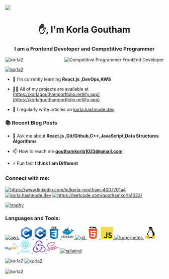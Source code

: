 
![](https://i.gifer.com/2I9A.gif)

<h1 align="center"> ✋, I'm Korla Goutham</h1>
<h3 align="center">I am a Frontend Developer and Competitive Programmer</h3>
<img alt="Competitive Programmer FrontEnd Developer" align="right" src="https://c.tenor.com/ekdXKJ7tpNkAAAAS/code.gif"/>
<p align="left"> <img src="https://komarev.com/ghpvc/?username=korla2&label=Profile%20views&color=0e75b6&style=flat" alt="korla2" /> </p>

<p align="left"> <a href="https://github.com/ryo-ma/github-profile-trophy"><img src="https://github-profile-trophy.vercel.app/?username=korla2" alt="korla2" /></a> </p>

- 🌱 I’m currently learning **React.js ,DevOps,AWS**

- 👨‍💻 All of my projects are available at [https://korlagouthamportfolio.netlify.app](https://korlagouthamportfolio.netlify.app)

- 📝 I regularly write articles on [korla.hashnode.dev](korla.hashnode.dev)

### :books: Recent Blog Posts
<!-- BLOGPOSTS :START
BLOGPOSTS :END -->
- 💬 Ask me about **React.js ,Git/Github,C++,JavaScript,Data Structures Algorithms**

- 📫 How to reach me **gouthamkorla1023@gmail.com**

- ⚡ Fun fact **I think I am Different**

<h3 align="left">Connect with me:</h3>
<p align="left">
<a href="https://linkedin.com/in/https://www.linkedin.com/in/korla-goutham-4007701a4" target="blank"><img align="center" src="https://raw.githubusercontent.com/rahuldkjain/github-profile-readme-generator/master/src/images/icons/Social/linked-in-alt.svg" alt="https://www.linkedin.com/in/korla-goutham-4007701a4" height="30" width="40" /></a>
<a href="https://hashnode.com/korla.hashnode.dev" target="blank"><img align="center" src="https://raw.githubusercontent.com/rahuldkjain/github-profile-readme-generator/master/src/images/icons/Social/hashnode.svg" alt="korla.hashnode.dev" height="30" width="40" /></a>
<a href="https://www.leetcode.com/https://leetcode.com/gouthamkorla1023/" target="blank"><img align="center" src="https://raw.githubusercontent.com/rahuldkjain/github-profile-readme-generator/master/src/images/icons/Social/leet-code.svg" alt="https://leetcode.com/gouthamkorla1023/" height="30" width="40" /></a>
</p>

[![trophy](https://github-profile-trophy.vercel.app/?username=ryo-ma&theme=onedark)](https://github.com/ryo-ma/github-profile-trophy)
<h3 align="left">Languages and Tools:</h3>
<p align="left"> <a href="https://aws.amazon.com" target="_blank" rel="noreferrer"> <img src="https://www.vectorlogo.zone/util/preview.html?image=/logos/amazon_aws/amazon_aws-ar21.svg" alt="aws" width="40" height="40"/> </a> <a href="https://www.cprogramming.com/" target="_blank" rel="noreferrer"> <img src="https://raw.githubusercontent.com/devicons/devicon/master/icons/c/c-original.svg" alt="c" width="40" height="40"/> </a> <a href="https://www.w3schools.com/cpp/" target="_blank" rel="noreferrer"> <img src="https://raw.githubusercontent.com/devicons/devicon/master/icons/cplusplus/cplusplus-original.svg" alt="cplusplus" width="40" height="40"/> </a> <a href="https://www.w3schools.com/css/" target="_blank" rel="noreferrer"> <img src="https://raw.githubusercontent.com/devicons/devicon/master/icons/css3/css3-original-wordmark.svg" alt="css3" width="40" height="40"/> </a> <a href="https://www.docker.com/" target="_blank" rel="noreferrer"> <img src="https://raw.githubusercontent.com/devicons/devicon/master/icons/docker/docker-original-wordmark.svg" alt="docker" width="40" height="40"/> </a>  <a href="https://git-scm.com/" target="_blank" rel="noreferrer"> <img src="https://www.vectorlogo.zone/logos/git-scm/git-scm-icon.svg" alt="git" width="40" height="40"/> </a> <a href="https://www.w3.org/html/" target="_blank" rel="noreferrer"> <img src="https://raw.githubusercontent.com/devicons/devicon/master/icons/html5/html5-original-wordmark.svg" alt="html5" width="40" height="40"/> </a> <a href="https://developer.mozilla.org/en-US/docs/Web/JavaScript" target="_blank" rel="noreferrer"> <img src="https://raw.githubusercontent.com/devicons/devicon/master/icons/javascript/javascript-original.svg" alt="javascript" width="40" height="40"/> </a> <a href="https://kubernetes.io" target="_blank" rel="noreferrer"> <img src="https://www.vectorlogo.zone/logos/kubernetes/kubernetes-icon.svg" alt="kubernetes" width="40" height="40"/> </a> <a href="https://www.linux.org/" target="_blank" rel="noreferrer"> <img src="https://raw.githubusercontent.com/devicons/devicon/master/icons/linux/linux-original.svg" alt="linux" width="40" height="40"/> </a> <a href="https://www.mysql.com/" target="_blank" rel="noreferrer"> <img src="https://raw.githubusercontent.com/devicons/devicon/master/icons/mysql/mysql-original-wordmark.svg" alt="mysql" width="40" height="40"/> </a> <a href="https://reactjs.org/" target="_blank" rel="noreferrer"> <img src="https://raw.githubusercontent.com/devicons/devicon/master/icons/react/react-original-wordmark.svg" alt="react" width="40" height="40"/> </a> <a href="https://redux.js.org" target="_blank" rel="noreferrer"> <img src="https://raw.githubusercontent.com/devicons/devicon/master/icons/redux/redux-original.svg" alt="redux" width="40" height="40"/> </a> <a href="https://sass-lang.com" target="_blank" rel="noreferrer"> <img src="https://raw.githubusercontent.com/devicons/devicon/master/icons/sass/sass-original.svg" alt="sass" width="40" height="40"/> </a> <a href="https://tailwindcss.com/" target="_blank" rel="noreferrer"> <img src="https://www.vectorlogo.zone/logos/tailwindcss/tailwindcss-icon.svg" alt="tailwind" width="40" height="40"/> </a> </p>

<p><img align="left" src="https://github-readme-stats.vercel.app/api/top-langs?username=korla2&show_icons=true&locale=en&layout=compact" alt="korla2" /></p>

<p>&nbsp;<img align="center" src="https://github-readme-stats.vercel.app/api?username=korla2&show_icons=true&locale=en" alt="korla2" /></p>

<p><img align="center" src="https://github-readme-streak-stats.herokuapp.com/?user=korla2&" alt="korla2" /></p>
